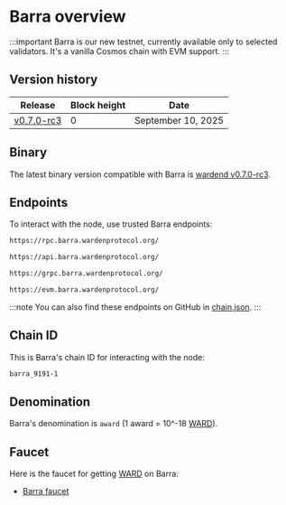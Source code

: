 ﻿---
sidebar_position: 1
---

# Barra overview

:::important
Barra is our new testnet, currently available only to selected validators. It's a vanilla Cosmos chain with EVM support.
:::

## Version history

| Release                                                                                 | Block height | Date               |
| --------------------------------------------------------------------------------------- | ------------ | ------------------ |
| [v0.7.0-rc3](https://github.com/warden-protocol/wardenprotocol/releases/tag/v0.7.0-rc3) | 0            | September 10, 2025 |

## Binary

The latest binary version compatible with Barra is [wardend v0.7.0-rc3](https://github.com/warden-protocol/wardenprotocol/releases/tag/v0.7.0-rc3).


## Endpoints

To interact with the node, use trusted Barra endpoints:

```bash title="RPC"
https://rpc.barra.wardenprotocol.org/
```

```bash title="REST"
https://api.barra.wardenprotocol.org/
```

```bash title="gRPC"
https://grpc.barra.wardenprotocol.org/
```

```bash title="EVM"
https://evm.barra.wardenprotocol.org/
```

:::note
You can also find these endpoints on GitHub in [chain.json](https://github.com/warden-protocol/networks/tree/main/testnets/barra/chain.json).
:::

## Chain ID

This is Barra's chain ID for interacting with the node:

```bash
barra_9191-1
```

## Denomination

Barra's denomination is `award` (1 award = 10^-18 [WARD](/tokens/ward-token/ward)).

## Faucet

Here is the faucet for getting [WARD](/tokens/ward-token/ward) on Barra:

- [Barra faucet](https://faucet.barra.wardenprotocol.org/)
